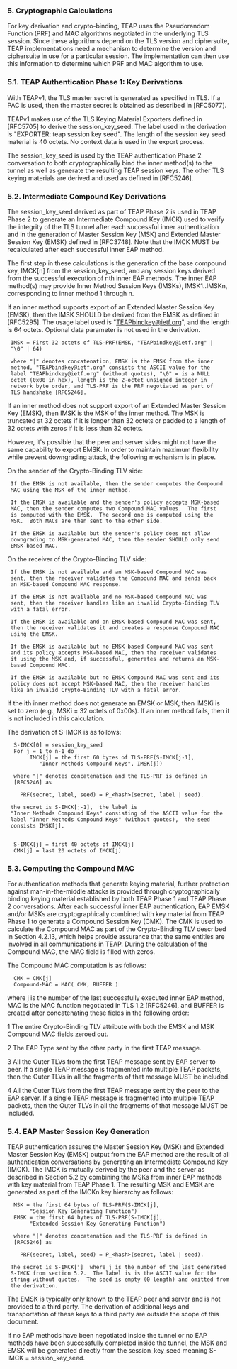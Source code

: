 ### 5.  Cryptographic Calculations

   For key derivation and crypto-binding, TEAP uses the Pseudorandom
   Function (PRF) and MAC algorithms negotiated in the underlying TLS
   session.  Since these algorithms depend on the TLS version and
   ciphersuite, TEAP implementations need a mechanism to determine the
   version and ciphersuite in use for a particular session.  The
   implementation can then use this information to determine which PRF
   and MAC algorithm to use.

### 5.1.  TEAP Authentication Phase 1: Key Derivations

   With TEAPv1, the TLS master secret is generated as specified in TLS.
   If a PAC is used, then the master secret is obtained as described in
   [RFC5077].

   TEAPv1 makes use of the TLS Keying Material Exporters defined in
   [RFC5705] to derive the session_key_seed.  The label used in the
   derivation is "EXPORTER: teap session key seed".  The length of the
   session key seed material is 40 octets.  No context data is used in
   the export process.

   The session_key_seed is used by the TEAP authentication Phase 2
   conversation to both cryptographically bind the inner method(s) to
   the tunnel as well as generate the resulting TEAP session keys.  The
   other TLS keying materials are derived and used as defined in
   [RFC5246].

### 5.2.  Intermediate Compound Key Derivations

   The session_key_seed derived as part of TEAP Phase 2 is used in TEAP
   Phase 2 to generate an Intermediate Compound Key (IMCK) used to
   verify the integrity of the TLS tunnel after each successful inner
   authentication and in the generation of Master Session Key (MSK) and
   Extended Master Session Key (EMSK) defined in [RFC3748].  Note that
   the IMCK MUST be recalculated after each successful inner EAP method.

   The first step in these calculations is the generation of the base
   compound key, IMCK[n] from the session_key_seed, and any session keys
   derived from the successful execution of nth inner EAP methods.  The
   inner EAP method(s) may provide Inner Method Session Keys (IMSKs),
   IMSK1..IMSKn, corresponding to inner method 1 through n.

   If an inner method supports export of an Extended Master Session Key
   (EMSK), then the IMSK SHOULD be derived from the EMSK as defined in
   [RFC5295].  The usage label used is "TEAPbindkey@ietf.org", and the
   length is 64 octets.  Optional data parameter is not used in the
   derivation.

     IMSK = First 32 octets of TLS-PRF(EMSK, "TEAPbindkey@ietf.org" |
     "\0" | 64)

     where "|" denotes concatenation, EMSK is the EMSK from the inner
     method, "TEAPbindkey@ietf.org" consists the ASCII value for the
     label "TEAPbindkey@ietf.org" (without quotes), "\0" = is a NULL
     octet (0x00 in hex), length is the 2-octet unsigned integer in
     network byte order, and TLS-PRF is the PRF negotiated as part of
     TLS handshake [RFC5246].

   If an inner method does not support export of an Extended Master
   Session Key (EMSK), then IMSK is the MSK of the inner method.  The
   MSK is truncated at 32 octets if it is longer than 32 octets or
   padded to a length of 32 octets with zeros if it is less than 32
   octets.

   However, it's possible that the peer and server sides might not have
   the same capability to export EMSK.  In order to maintain maximum
   flexibility while prevent downgrading attack, the following mechanism
   is in place.

   On the sender of the Crypto-Binding TLV side:

     If the EMSK is not available, then the sender computes the Compound
     MAC using the MSK of the inner method.

     If the EMSK is available and the sender's policy accepts MSK-based
     MAC, then the sender computes two Compound MAC values.  The first
     is computed with the EMSK.  The second one is computed using the
     MSK.  Both MACs are then sent to the other side.

     If the EMSK is available but the sender's policy does not allow
     downgrading to MSK-generated MAC, then the sender SHOULD only send
     EMSK-based MAC.

   On the receiver of the Crypto-Binding TLV side:

     If the EMSK is not available and an MSK-based Compound MAC was
     sent, then the receiver validates the Compound MAC and sends back
     an MSK-based Compound MAC response.

     If the EMSK is not available and no MSK-based Compound MAC was
     sent, then the receiver handles like an invalid Crypto-Binding TLV
     with a fatal error.

     If the EMSK is available and an EMSK-based Compound MAC was sent,
     then the receiver validates it and creates a response Compound MAC
     using the EMSK.

     If the EMSK is available but no EMSK-based Compound MAC was sent
     and its policy accepts MSK-based MAC, then the receiver validates
     it using the MSK and, if successful, generates and returns an MSK-
     based Compound MAC.

     If the EMSK is available but no EMSK Compound MAC was sent and its
     policy does not accept MSK-based MAC, then the receiver handles
     like an invalid Crypto-Binding TLV with a fatal error.

   If the ith inner method does not generate an EMSK or MSK, then IMSKi
   is set to zero (e.g., MSKi = 32 octets of 0x00s).  If an inner method
   fails, then it is not included in this calculation.  
   
   The derivation of S-IMCK is as follows:

      S-IMCK[0] = session_key_seed
      For j = 1 to n-1 do
           IMCK[j] = the first 60 bytes of TLS-PRF(S-IMCK[j-1], 
              "Inner Methods Compound Keys", IMSK[j])

      where "|" denotes concatenation and the TLS-PRF is defined in
      [RFC5246] as 
     
        PRF(secret, label, seed) = P_<hash>(secret, label | seed).

     the secret is S-IMCK[j-1],  the label is 
     "Inner Methods Compound Keys" consisting of the ASCII value for the
     label "Inner Methods Compound Keys" (without quotes),  the seed 
     consists IMSK[j]. 
                
                
      S-IMCK[j] = first 40 octets of IMCK[j]
      CMK[j] = last 20 octets of IMCK[j]



### 5.3.  Computing the Compound MAC

   For authentication methods that generate keying material, further
   protection against man-in-the-middle attacks is provided through
   cryptographically binding keying material established by both TEAP
   Phase 1 and TEAP Phase 2 conversations.  After each successful inner
   EAP authentication, EAP EMSK and/or MSKs are cryptographically
   combined with key material from TEAP Phase 1 to generate a Compound
   Session Key (CMK).  The CMK is used to calculate the Compound MAC as
   part of the Crypto-Binding TLV described in Section 4.2.13, which
   helps provide assurance that the same entities are involved in all
   communications in TEAP.  During the calculation of the Compound MAC,
   the MAC field is filled with zeros.

   The Compound MAC computation is as follows:

      CMK = CMK[j]
      Compound-MAC = MAC( CMK, BUFFER )

   where j is the number of the last successfully executed inner EAP
   method, MAC is the MAC function negotiated in TLS 1.2 [RFC5246], and
   BUFFER is created after concatenating these fields in the following
   order:

   1  The entire Crypto-Binding TLV attribute with both the EMSK and MSK
      Compound MAC fields zeroed out.

   2  The EAP Type sent by the other party in the first TEAP message.

   3  All the Outer TLVs from the first TEAP message sent by EAP server
      to peer.  If a single TEAP message is fragmented into multiple
      TEAP packets, then the Outer TLVs in all the fragments of that
      message MUST be included.

   4  All the Outer TLVs from the first TEAP message sent by the peer to
      the EAP server.  If a single TEAP message is fragmented into
      multiple TEAP packets, then the Outer TLVs in all the fragments of
      that message MUST be included.

### 5.4.  EAP Master Session Key Generation

   TEAP authentication assures the Master Session Key (MSK) and Extended
   Master Session Key (EMSK) output from the EAP method are the result
   of all authentication conversations by generating an Intermediate
   Compound Key (IMCK).  The IMCK is mutually derived by the peer and
   the server as described in Section 5.2 by combining the MSKs from
   inner EAP methods with key material from TEAP Phase 1.  The resulting
   MSK and EMSK are generated as part of the IMCKn key hierarchy as
   follows:

      MSK = the first 64 bytes of TLS-PRF(S-IMCK[j], 
           "Session Key Generating Function") 
      EMSK = the first 64 bytes of TLS-PRF(S-IMCK[j], 
           "Extended Session Key Generating Function")

      where "|" denotes concatenation and the TLS-PRF is defined in
      [RFC5246] as 
     
        PRF(secret, label, seed) = P_<hash>(secret, label | seed).

     The secret is S-IMCK[j]  where j is the number of the last generated
     S-IMCK from section 5.2.  The label is is the ASCII value for the
     string without quotes.  The seed is empty (0 length) and omitted from 
     the derivation.

   The EMSK is typically only known to the TEAP peer and server and is
   not provided to a third party.  The derivation of additional keys and
   transportation of these keys to a third party are outside the scope
   of this document.

   If no EAP methods have been negotiated inside the tunnel or no EAP
   methods have been successfully completed inside the tunnel, the MSK
   and EMSK will be generated directly from the session_key_seed meaning
   S-IMCK = session_key_seed.
